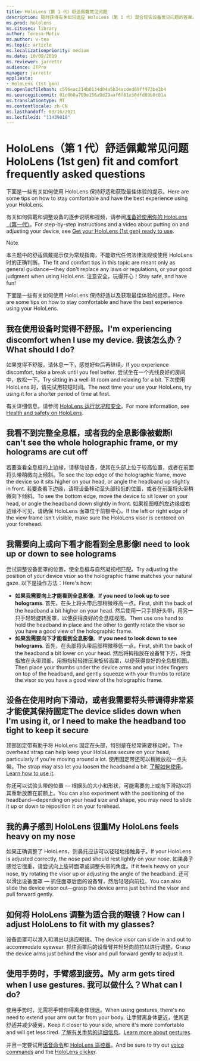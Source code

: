 ```yaml
---
title: HoloLens（第 1 代）舒适佩戴常见问题
description: 随时获得有关如何适应 HoloLens（第 1 代）混合现实设备常见问题的答案。
ms.prod: hololens
ms.sitesec: library
author: Teresa-Motiv
ms.author: v-tea
ms.topic: article
ms.localizationpriority: medium
ms.date: 10/09/2019
ms.reviewer: jarrettr
audience: ITPro
manager: jarrettr
appliesto:
- HoloLens (1st gen)
ms.openlocfilehash: c596eac214b0134d04a5b34acded69ff973be3b4
ms.sourcegitcommit: 01c0b0a789e156a9d29aaf6f61e36dfd09b8c01a
ms.translationtype: MT
ms.contentlocale: zh-CN
ms.lasthandoff: 03/16/2021
ms.locfileid: "11439018"
---
```

# <a name="hololens-1st-gen-fit-and-comfort-frequently-asked-questions"></a><span data-ttu-id="d640e-103">HoloLens（第 1 代）舒适佩戴常见问题</span><span class="sxs-lookup"><span data-stu-id="d640e-103">HoloLens (1st gen) fit and comfort frequently asked questions</span></span>

<span data-ttu-id="d640e-104">下面是一些有关如何使用 HoloLens 保持舒适和获取最佳体验的提示。</span><span class="sxs-lookup"><span data-stu-id="d640e-104">Here are some tips on how to stay comfortable and have the best experience using your HoloLens.</span></span>

<span data-ttu-id="d640e-105">有关如何佩戴和调整设备的逐步说明和视频，请参阅[准备好使用你的 HoloLens（第一代）](hololens1-setup.md)。</span><span class="sxs-lookup"><span data-stu-id="d640e-105">For step-by-step instructions and a video about putting on and adjusting your device, see [Get your HoloLens (1st gen) ready to use](hololens1-setup.md).</span></span>

> [!NOTE]
> <span data-ttu-id="d640e-106">本主题中的舒适佩戴提示仅为常规指南，不能取代任何法律法规或使用 HoloLens 时的正确判断。</span><span class="sxs-lookup"><span data-stu-id="d640e-106">The fit and comfort tips in this topic are meant only as general guidance&mdash;they don't replace any laws or regulations, or your good judgment when using HoloLens.</span></span> <span data-ttu-id="d640e-107">注意安全，玩得开心！</span><span class="sxs-lookup"><span data-stu-id="d640e-107">Stay safe, and have fun!</span></span>

<span data-ttu-id="d640e-108">下面是一些有关如何使用 HoloLens 保持舒适以及获取最佳体验的提示。</span><span class="sxs-lookup"><span data-stu-id="d640e-108">Here are some tips on how to stay comfortable and have the best experience using your HoloLens.</span></span>

## <a name="im-experiencing-discomfort-when-i-use-my-device-what-should-i-do"></a><span data-ttu-id="d640e-109">我在使用设备时觉得不舒服。</span><span class="sxs-lookup"><span data-stu-id="d640e-109">I'm experiencing discomfort when I use my device.</span></span> <span data-ttu-id="d640e-110">我该怎么办？</span><span class="sxs-lookup"><span data-stu-id="d640e-110">What should I do?</span></span>

<span data-ttu-id="d640e-111">如果觉得不舒服，请休息一下，感觉好些后再继续。</span><span class="sxs-lookup"><span data-stu-id="d640e-111">If you experience discomfort, take a break until you feel better.</span></span> <span data-ttu-id="d640e-112">尝试坐在一个光线良好的房间中，放松一下。</span><span class="sxs-lookup"><span data-stu-id="d640e-112">Try sitting in a well-lit room and relaxing for a bit.</span></span> <span data-ttu-id="d640e-113">下次使用 HoloLens 时，请先试用较短时间。</span><span class="sxs-lookup"><span data-stu-id="d640e-113">The next time your use your HoloLens, try using it for a shorter period of time at first.</span></span>

<span data-ttu-id="d640e-114">有关详细信息，请参阅 [HoloLens 运行状况和安全](https://go.microsoft.com/fwlink/p/?LinkId=746661)。</span><span class="sxs-lookup"><span data-stu-id="d640e-114">For more information, see [Health and safety on HoloLens](https://go.microsoft.com/fwlink/p/?LinkId=746661).</span></span>

## <a name="i-cant-see-the-whole-holographic-frame-or-my-holograms-are-cut-off"></a><span data-ttu-id="d640e-115">我看不到完整全息框，或者我的全息影像被截断</span><span class="sxs-lookup"><span data-stu-id="d640e-115">I can't see the whole holographic frame, or my holograms are cut off</span></span>

<span data-ttu-id="d640e-116">若要查看全息框的上边缘，请移动设备，使其在头部上位于较高位置，或者在前面将头带稍微向上倾斜。</span><span class="sxs-lookup"><span data-stu-id="d640e-116">To see the top edge of the holographic frame, move the device so it sits higher on your head, or angle the headband up slightly in front.</span></span> <span data-ttu-id="d640e-117">若要查看下边缘，请将设备移动至头部较低的位置，或者在前面将头带稍微向下倾斜。</span><span class="sxs-lookup"><span data-stu-id="d640e-117">To see the bottom edge, move the device to sit lower on your head, or angle the headband down slightly in front.</span></span> <span data-ttu-id="d640e-118">如果视图框的左边缘或右边缘不可见，请确保 HoloLens 面罩位于前额中心。</span><span class="sxs-lookup"><span data-stu-id="d640e-118">If the left or right edge of the view frame isn't visible, make sure the HoloLens visor is centered on your forehead.</span></span>

## <a name="i-need-to-look-up-or-down-to-see-holograms"></a><span data-ttu-id="d640e-119">我需要向上或向下看才能看到全息影像</span><span class="sxs-lookup"><span data-stu-id="d640e-119">I need to look up or down to see holograms</span></span>

<span data-ttu-id="d640e-120">尝试调整设备面罩的位置，使全息框与自然凝视相匹配。</span><span class="sxs-lookup"><span data-stu-id="d640e-120">Try adjusting the position of your device visor so the holographic frame matches your natural gaze.</span></span> <span data-ttu-id="d640e-121">以下是操作方法：</span><span class="sxs-lookup"><span data-stu-id="d640e-121">Here's how:</span></span>

- <span data-ttu-id="d640e-122">**如果我需要向上才能看到全息影像**。</span><span class="sxs-lookup"><span data-stu-id="d640e-122">**If you need to look up to see holograms**.</span></span> <span data-ttu-id="d640e-123">首先，在头上将头带后部稍微移高一点。</span><span class="sxs-lookup"><span data-stu-id="d640e-123">First, shift the back of the headband a bit higher on your head.</span></span> <span data-ttu-id="d640e-124">然后使用一只手抓好头带，用另一只手轻轻旋转面罩，以便获得良好的全息框视图。</span><span class="sxs-lookup"><span data-stu-id="d640e-124">Then use one hand to hold the headband in place and the other to gently rotate the visor so you have a good view of the holographic frame.</span></span>
- <span data-ttu-id="d640e-125">**如果我需要向下才能看到全息影像**。</span><span class="sxs-lookup"><span data-stu-id="d640e-125">**If you need to look down to see holograms**.</span></span> <span data-ttu-id="d640e-126">首先，在头部将头带后部稍微移低一点。</span><span class="sxs-lookup"><span data-stu-id="d640e-126">First, shift the back of the headband a bit lower on your head.</span></span> <span data-ttu-id="d640e-127">然后将拇指放在设备臂下方，将食指放在头带顶部，用拇指轻轻挤压来旋转面罩，以便获得良好的全息框视图。</span><span class="sxs-lookup"><span data-stu-id="d640e-127">Then place your thumbs under the device arms and your index fingers on top of the headband, and gently squeeze with your thumbs to rotate the visor so you have a good view of the holographic frame.</span></span>

## <a name="the-device-slides-down-when-im-using-it-or-i-need-to-make-the-headband-too-tight-to-keep-it-secure"></a><span data-ttu-id="d640e-128">设备在使用时向下滑动，或者我需要将头带调得非常紧才能使其保持固定</span><span class="sxs-lookup"><span data-stu-id="d640e-128">The device slides down when I'm using it, or I need to make the headband too tight to keep it secure</span></span>

<span data-ttu-id="d640e-129">顶部固定带有助于将 HoloLens 固定在头部，特别是在经常需要移动时。</span><span class="sxs-lookup"><span data-stu-id="d640e-129">The overhead strap can help keep your HoloLens secure on your head, particularly if you're moving around a lot.</span></span> <span data-ttu-id="d640e-130">使用固定带还可以稍微放松一点头带。</span><span class="sxs-lookup"><span data-stu-id="d640e-130">The strap may also let you loosen the headband a bit.</span></span> <span data-ttu-id="d640e-131">[了解如何使用](hololens1-setup.md#adjust-fit)。</span><span class="sxs-lookup"><span data-stu-id="d640e-131">[Learn how to use it](hololens1-setup.md#adjust-fit).</span></span>

<span data-ttu-id="d640e-132">你还可以试验头带的位置 &mdash; 根据头的大小和形状，可能需要向上或向下滑动以将其重新放置在前额上。</span><span class="sxs-lookup"><span data-stu-id="d640e-132">You can also experiment with the positioning of the headband&mdash;depending on your head size and shape, you may need to slide it up or down to reposition it on your forehead.</span></span>

## <a name="my-hololens-feels-heavy-on-my-nose"></a><span data-ttu-id="d640e-133">我的鼻子感到 HoloLens 很重</span><span class="sxs-lookup"><span data-stu-id="d640e-133">My HoloLens feels heavy on my nose</span></span>

<span data-ttu-id="d640e-134">如果正确调整了 HoloLens，则鼻托应该可以轻轻地接触鼻子。</span><span class="sxs-lookup"><span data-stu-id="d640e-134">If your HoloLens is adjusted correctly, the nose pad should rest lightly on your nose.</span></span> <span data-ttu-id="d640e-135">如果鼻子感觉它很重，请尝试向上旋转面罩或调整头带的角度。</span><span class="sxs-lookup"><span data-stu-id="d640e-135">If it feels heavy on your nose, try rotating the visor up or adjusting the angle of the headband.</span></span> <span data-ttu-id="d640e-136">还可以滑出设备面罩 &mdash; 抓住面罩后面的设备臂，然后轻轻向前拉。</span><span class="sxs-lookup"><span data-stu-id="d640e-136">You can also slide the device visor out&mdash;grasp the device arms just behind the visor and pull forward gently.</span></span>

## <a name="how-can-i-adjust-hololens-to-fit-with-my-glasses"></a><span data-ttu-id="d640e-137">如何将 HoloLens 调整为适合我的眼镜？</span><span class="sxs-lookup"><span data-stu-id="d640e-137">How can I adjust HoloLens to fit with my glasses?</span></span>

<span data-ttu-id="d640e-138">设备面罩可以滑入和滑出以适应眼镜。</span><span class="sxs-lookup"><span data-stu-id="d640e-138">The device visor can slide in and out to accommodate eyewear.</span></span> <span data-ttu-id="d640e-139">抓住面罩后的设备臂并轻轻向前拉以进行调整。</span><span class="sxs-lookup"><span data-stu-id="d640e-139">Grasp the device arms just behind the visor and pull forward gently to adjust it.</span></span>

## <a name="my-arm-gets-tired-when-i-use-gestures-what-can-i-do"></a><span data-ttu-id="d640e-140">使用手势时，手臂感到疲劳。</span><span class="sxs-lookup"><span data-stu-id="d640e-140">My arm gets tired when I use gestures.</span></span> <span data-ttu-id="d640e-141">我可以做什么？</span><span class="sxs-lookup"><span data-stu-id="d640e-141">What can I do?</span></span>

<span data-ttu-id="d640e-142">使用手势时，无需将手臂伸得离身体很远。</span><span class="sxs-lookup"><span data-stu-id="d640e-142">When using gestures, there's no need to extend your arm out far from your body.</span></span> <span data-ttu-id="d640e-143">让手臂离身体更近，使其更舒适并减少疲劳。</span><span class="sxs-lookup"><span data-stu-id="d640e-143">Keep it closer to your side, where it's more comfortable and will get less tired.</span></span> <span data-ttu-id="d640e-144">[了解有关手势的详细信息](hololens1-basic-usage.md#use-hololens-with-your-hands)。</span><span class="sxs-lookup"><span data-stu-id="d640e-144">[Learn more about gestures](hololens1-basic-usage.md#use-hololens-with-your-hands).</span></span>

<span data-ttu-id="d640e-145">并且一定要试用[语音命令](hololens-cortana.md)和 [HoloLens 遥控器](hololens1-clicker.md)。</span><span class="sxs-lookup"><span data-stu-id="d640e-145">And be sure to try out [voice commands](hololens-cortana.md) and the [HoloLens clicker](hololens1-clicker.md).</span></span>

